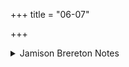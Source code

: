 +++
title = "06-07"

+++

<details><summary>Jamison Brereton Notes</summary>

The battle/sacrifice trajectory of vss. 4-5 is wrapped up in vss. 6-7, where it is made clear (esp. in 6d) that if you want Indra’s help on the battlefield, you had better perform a good sacrifice, not stinting on the soma.
</details>
